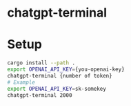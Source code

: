 # chatgpt-terminal

# Setup
```bash
cargo install --path .
export OPENAI_API_KEY={you-openai-key}
chatgpt-terminal {number of token}
# Example
export OPENAI_API_KEY=sk-somekey
chatgpt-terminal 2000
```
